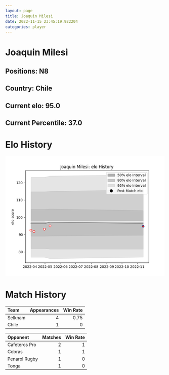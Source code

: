 ```yaml
---  
layout: page  
title: Joaquin Milesi  
date: 2022-11-15 23:45:19.922204  
categories: player  
---
```

# Joaquin Milesi

## Positions: N8

## Country: Chile

## Current elo: 95.0

## Current Percentile: 37.0

# Elo History


![elo history](history_JoaquinMilesi.png)
# Match History


| Team    |   Appearances |   Win Rate |
|:--------|--------------:|-----------:|
| Selknam |             4 |       0.75 |
| Chile   |             1 |       0    |

| Opponent      |   Matches |   Win Rate |
|:--------------|----------:|-----------:|
| Cafeteros Pro |         2 |          1 |
| Cobras        |         1 |          1 |
| Penarol Rugby |         1 |          0 |
| Tonga         |         1 |          0 |